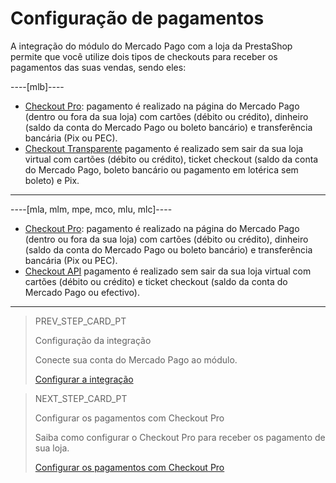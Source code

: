 # Configuração de pagamentos

A integração do módulo do Mercado Pago com a loja da PrestaShop permite que você utilize dois tipos de checkouts para receber os pagamentos das suas vendas, sendo eles:

----[mlb]---- 
* [Checkout Pro](/developers/pt/docs/prestashop/payment-configuration/checkout-pro): pagamento é realizado na página do Mercado Pago (dentro ou fora da sua loja) com cartões (débito ou crédito), dinheiro (saldo da conta do Mercado Pago ou boleto bancário) e transferência bancária (Pix ou PEC).
* [Checkout Transparente](/developers/pt/docs/prestashop/payment-configuration/checkout-api/introduction) pagamento é realizado sem sair da sua loja virtual com cartões (débito ou crédito), ticket checkout (saldo da conta do Mercado Pago, boleto bancário ou pagamento em lotérica sem boleto) e Pix. 
------------

----[mla, mlm, mpe, mco, mlu, mlc]----
* [Checkout Pro](/developers/pt/docs/prestashop/payment-configuration/checkout-pro): pagamento é realizado na página do Mercado Pago (dentro ou fora da sua loja) com cartões (débito ou crédito), dinheiro (saldo da conta do Mercado Pago ou boleto bancário) e transferência bancária (Pix ou PEC).
* [Checkout API](/developers/pt/docs/prestashop/payment-configuration/checkout-api/introduction) pagamento é realizado sem sair da sua loja virtual com cartões (débito ou crédito) e ticket checkout (saldo da conta do Mercado Pago ou efectivo). 
------------

> PREV_STEP_CARD_PT
>
> Configuração da integração
>
> Conecte sua conta do Mercado Pago ao módulo.
>
> [Configurar a integração](/developers/pt/docs/prestashop/integration)

> NEXT_STEP_CARD_PT
>
> Configurar os pagamentos com Checkout Pro
>
> Saiba como configurar o Checkout Pro para receber os pagamento de sua loja.
>
> [Configurar os pagamentos com Checkout Pro](/developers/pt/docs/prestashop/payment-configuration/checkout-pro)